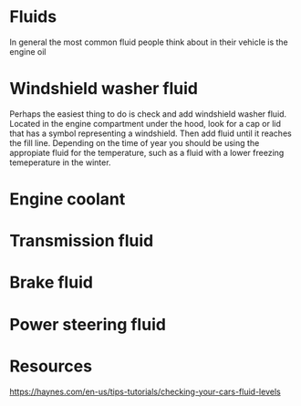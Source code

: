 # Fluids
In general the most common fluid people think about in their vehicle is the engine oil

# Windshield washer fluid
Perhaps the easiest thing to do is check and add windshield washer fluid. Located in the engine compartment under the hood, look for a cap or lid that has a symbol representing a windshield. Then add fluid until it reaches the fill line. Depending on the time of year you should be using the appropiate fluid for the temperature, such as a fluid with a lower freezing temeperature in the winter.

# Engine coolant

# Transmission fluid

# Brake fluid

# Power steering fluid


# Resources
https://haynes.com/en-us/tips-tutorials/checking-your-cars-fluid-levels
